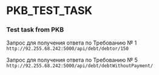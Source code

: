 # PKB_TEST_TASK
<h3>Test task from PKB </h3> 

<p>Запрос для получения ответа по Требованию № 1
<code>http://92.255.68.242:5000/api/debt/debtor/150</code>
</p>

<p>Запрос для получения ответа по Требованию № 5
<code>http://92.255.68.242:5000/api/debt/debtWithoutPayment/</code>
</p>


